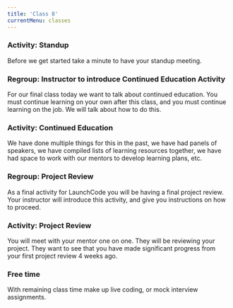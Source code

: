 ```yaml
---
title: 'Class 8'
currentMenu: classes
---
```


### Activity: Standup

Before we get started take a minute to have your standup meeting.

### Regroup: Instructor to introduce Continued Education Activity

For our final class today we want to talk about continued education. You must continue learning on your own after this class, and you must continue learning on the job. We will talk about how to do this.

### Activity: Continued Education

We have done multiple things for this in the past, we have had panels of speakers, we have compiled lists of learning resources together, we have had space to work with our mentors to develop learning plans, etc.

### Regroup: Project Review

As a final activity for LaunchCode you will be having a final project review. Your instructor will introduce this activity, and give you instructions on how to proceed.

### Activity: Project Review

You will meet with your mentor one on one. They will be reviewing your project. They want to see that you have made significant progress from your first project review 4 weeks ago.

### Free time

With remaining class time make up live coding, or mock interview assignments.